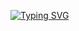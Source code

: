 [![Typing SVG](https://readme-typing-svg.herokuapp.com/?color=1E90FF&size=35&center=true&vCenter=true&width=1000&lines=HELLO,+My+name+is+Gabriel+Veiga;I'm+28+years+old;I'm+from+Brazil;Data+Scientist;Be+Welcome!+:%29)](https://git.io/typing-svg)



